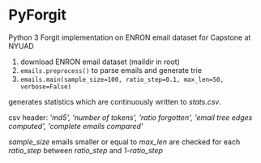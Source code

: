 # PyForgit
Python 3 Forgit implementation on ENRON email dataset for Capstone at NYUAD

1. download ENRON email dataset (maildir in root)
2. ```emails.preprocess()``` to parse emails and generate trie
3. ```emails.main(sample_size=100, ratio_step=0.1, max_len=50, verbose=False)``` 
  
  generates statistics which are continuously written to *stats.csv*. 
  
  csv header: 
  *'md5',
  'number of tokens',
  'ratio forgotten',
  'email tree edges computed',
  'complete emails compared'*
  
  *sample_size* emails smaller or equal to *max_len* are checked for each *ratio_step* between *ratio_step* and *1-ratio_step*
